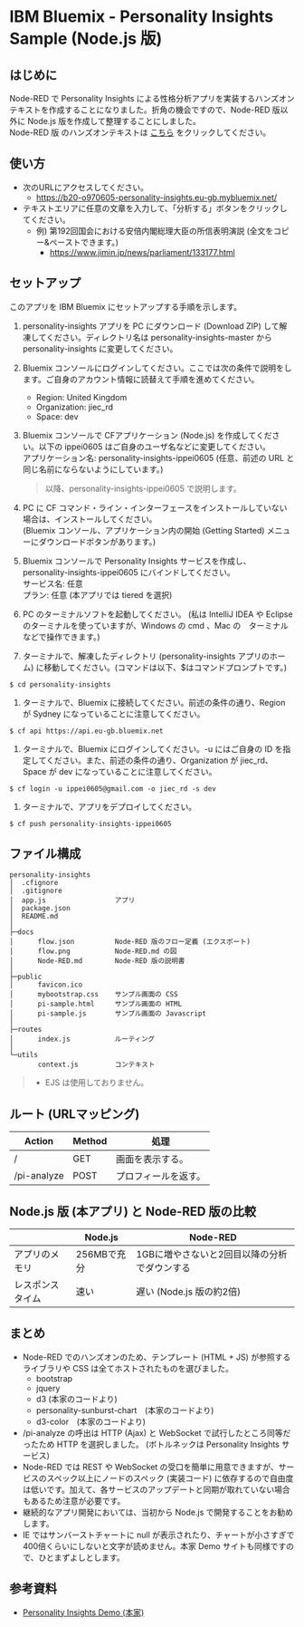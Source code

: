 # IBM Bluemix - Personality Insights Sample (Node.js 版)

## はじめに  
Node-RED で Personality Insights による性格分析アプリを実装するハンズオンテキストを作成することになりました。折角の機会ですので、Node-RED 版以外に Node.js 版を作成して整理することにしました。   
Node-RED 版 のハンズオンテキストは [こちら](docs/Node-RED.md) をクリックしてください。  

## 使い方  
* 次のURLにアクセスしてください。
  - https://b20-o970605-personality-insights.eu-gb.mybluemix.net/
* テキストエリアに任意の文章を入力して、「分析する」ボタンをクリックしてください。
  - 例) 第192回国会における安倍内閣総理大臣の所信表明演説 (全文をコピー&ペーストできます。)
    - https://www.jimin.jp/news/parliament/133177.html

## セットアップ
このアプリを IBM Bluemix にセットアップする手順を示します。

1. personality-insights アプリを PC にダウンロード (Download ZIP) して解凍してください。ディレクトリ名は personality-insights-master から personality-insights に変更してください。

1. Bluemix コンソールにログインしてください。ここでは次の条件で説明をします。ご自身のアカウント情報に読替えて手順を進めてください。  
    - Region: United Kingdom
    - Organization: jiec_rd
    - Space: dev
  
1. Bluemix コンソールで CFアプリケーション (Node.js) を作成してください。以下の ippei0605 はご自身のユーザ名などに変更してください。  
アプリケーション名: personality-insights-ippei0605 (任意、前述の URL と同じ名前にならないようにしています。)  

    > 以降、personality-insights-ippei0605 で説明します。

1. PC に CF コマンド・ライン・インターフェースをインストールしていない場合は、インストールしてください。  
(Bluemix コンソール、アプリケーション内の開始 (Getting Started) メニューにダウンロードボタンがあります。)  

1. Bluemix コンソールで Personality Insights サービスを作成し、personality-insights-ippei0605 にバインドしてください。  
サービス名: 任意  
プラン: 任意 (本アプリでは tiered を選択)  

1. PC のターミナルソフトを起動してください。
(私は IntelliJ IDEA や Eclipse のターミナルを使っていますが、Windows の cmd 、Mac の　ターミナルなどで操作できます。)  

1. ターミナルで、解凍したディレクトリ (personality-insights アプリのホーム) に移動してください。(コマンドは以下、$はコマンドプロンプトです。)  
  ```
  $ cd personality-insights
  ```

1. ターミナルで、Bluemix に接続してください。前述の条件の通り、Region が Sydney になっていることに注意してください。  
  ```
  $ cf api https://api.eu-gb.bluemix.net
  ```

1. ターミナルで、Bluemix にログインしてください。-u にはご自身の ID を指定してください。また、前述の条件の通り、Organization が jiec_rd、Space が dev になっていることに注意してください。  
  ```
  $ cf login -u ippei0605@gmail.com -o jiec_rd -s dev
  ```

1. ターミナルで、アプリをデプロイしてください。  
  ```
  $ cf push personality-insights-ippei0605
  ```

## ファイル構成  
    personality-insights
    │  .cfignore
    │  .gitignore
    │  app.js                 アプリ
    │  package.json
    │  README.md
    │
    ├─docs
    │      flow.json          Node-RED 版のフロー定義 (エクスポート)
    │      flow.png           Node-RED.md の図
    │      Node-RED.md        Node-RED 版の説明書
    │      
    ├─public
    │      favicon.ico
    │      mybootstrap.css    サンプル画面の CSS
    │      pi-sample.html     サンプル画面の HTML
    │      pi-sample.js       サンプル画面の Javascript
    │      
    ├─routes
    │      index.js           ルーティング
    │      
    └─utils
           context.js         コンテキスト

> * EJS は使用しておりません。

## ルート (URLマッピング)  
|Action|Method|処理|
|-----------|----|----------------|
|/          |GET |画面を表示する。   | 
|/pi-analyze|POST|プロフィールを返す。|

## Node.js 版 (本アプリ) と Node-RED 版の比較
|                |Node.js   |Node-RED                             |
|----------------|----------|-------------------------------------|
|アプリのメモリ     |256MBで充分|1GBに増やさないと2回目以降の分析でダウンする | 
|レスポンスタイム   |速い       |遅い (Node.js 版の約2倍)               |

## まとめ
* Node-RED でのハンズオンのため、テンプレート (HTML + JS) が参照するライブラリや CSS は全てホストされたものを選びました。
  - bootstrap
  - jquery
  - d3 (本家のコードより)
  - personality-sunburst-chart　(本家のコードより)
  - d3-color　(本家のコードより)
* /pi-analyze の呼出は HTTP (Ajax) と WebSocket で試行したところ同等だったため HTTP を選択しました。 (ボトルネックは Personality Insights サービス)  
* Node-RED では REST や WebSocket の受口を簡単に用意できますが、サービスのスペック以上にノードのスペック (実装コード) に依存するので自由度は低いです。加えて、各サービスのアップデートと同期が取れていない場合もあるため注意が必要です。  
* 継続的なアプリ開発においては、当初から Node.js で開発することをお勧めします。
* IE ではサンバーストチャートに null が表示されたり、チャートが小さすぎで400倍くらいにしないと文字が読めません。本家 Demo サイトも同様ですので、ひとまずよしとします。

## 参考資料  
* [Personality Insights Demo (本家)](https://personality-insights-livedemo.mybluemix.net/)
